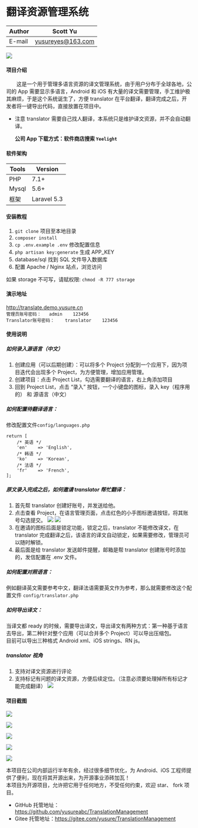 # 翻译资源管理系统


|Author|Scott Yu|
|---|---
|E-mail|yusureyes@163.com

![](https://yusure.cn/usr/uploads/2019/05/1407403721.png)

#### 项目介绍
　　这是一个用于管理多语言资源的译文管理系统，由于用户分布于全球各地，公司的 App 需要显示多语言，Android 和 iOS 有大量的译文需要管理，手工维护极其麻烦，于是这个系统诞生了，方便 translator 在平台翻译，翻译完成之后，开发者将一键导出代码，直接放置在项目中。

* 注意 translator 需要自己找人翻译，本系统只是维护译文资源，并不会自动翻译。

  **公司 App 下载方式：软件商店搜索  `Yeelight`**

#### 软件架构
| Tools | Version |
|---|---
| PHP | 7.1+
| Mysql | 5.6+
| 框架 | Laravel 5.3


#### 安装教程

1. `git clone` 项目至本地目录
2. `composer install`
3. `cp .env.example .env`  修改配置信息
4. `php artisan key:generate`  生成 APP_KEY
5. database/sql  找到 SQL 文件导入数据库
6. 配置 Apache / Nginx 站点，浏览访问

如果 storage 不可写，请赋权限:
`chmod -R 777 storage`

#### 演示地址
http://translate.demo.yusure.cn  
`管理员账号密码：   admin    123456  `  
`Translator账号密码：    translator    123456`


#### 使用说明
##### 如何录入源语言（中文）
1. 创建应用（可以后期创建）：可以将多个 Project 分配到一个应用下，因为项目迭代会出现多个 Project，为方便管理，增加应用管理。
2. 创建项目：点击 Project List，勾选需要翻译的语言，右上角添加项目
3. 回到 Project List，点击 “录入” 按钮，一个小键盘的图标，录入 key（程序用的） 和 源语言（中文）

##### 如何配置待翻译语言：
修改配置文件`config/languages.php`
```
return [
    /* 英语 */
    'en'    => 'English',
    /* 韩语 */
    'ko'    => 'Korean',
    /* 法语 */
    'fr'    => 'French',
];
```
##### 原文录入完成之后，如何邀请 translator 帮忙翻译：
1. 首先帮 translator 创建好账号，并发送给他。
2. 点击查看 Project，在语言管理页面，点击红色的小手图标邀请按钮，将其账号勾选提交。
![](http://yusure.cn/usr/uploads/2018/07/1033760907.png)
![](http://yusure.cn/usr/uploads/2018/07/1158591791.png)
3. 在邀请的图标后面是锁定功能，锁定之后，translator 不能修改译文，在 translator 完成翻译之后，该语言的译文自动锁定，如果需要修改，管理员可以随时解锁。
4. 最后面是给 translator 发送邮件提醒，邮箱是帮 translator 创建账号时添加的，发信配置在 .env 文件。

##### 如何配置对照语言：
例如翻译英文需要参考中文，翻译法语需要英文作为参考，那么就需要修改这个配置文件
`config/translator.php`

##### 如何导出译文：
  当译文都 ready 的时候，需要导出译文，导出译文有两种方式：第一种基于语言去导出，第二种针对整个应用（可以合并多个 Project）可以导出压缩包。  
目前可以导出三种格式 Android xml、iOS strings、RN js。  

##### translator 视角
1. 支持对译文资源进行评论
2. 支持标记有问题的译文资源，方便后续定位。（注意必须要处理掉所有标记才能完成翻译）
![](http://yusure.cn/usr/uploads/2018/07/1236887464.png)

#### 项目截图
![](http://yusure.cn/usr/uploads/2018/07/421764464.png)  

![](http://yusure.cn/usr/uploads/2018/07/2788560700.png)

![](http://yusure.cn/usr/uploads/2018/07/617936288.png)

![](http://yusure.cn/usr/uploads/2018/07/239452925.png)

![](http://yusure.cn/usr/uploads/2018/07/467023823.png)  


本项目在公司内部运行半年有余，经过很多细节优化，为 Android、iOS 工程师提供了便利，现在将其开源出来，为开源事业添砖加瓦！  
本项目为开源项目，允许把它用于任何地方，不受任何约束，欢迎 star、 fork 项目。
* GitHub 托管地址：https://github.com/yusureabc/TranslationManagement
* Gitee  托管地址：https://gitee.com/yusure/TranslationManagement